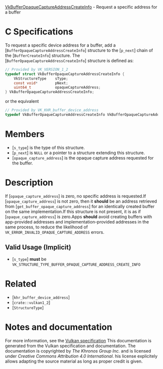 [VkBufferOpaqueCaptureAddressCreateInfo](https://www.khronos.org/registry/vulkan/specs/1.3-extensions/man/html/VkBufferOpaqueCaptureAddressCreateInfo.html) - Request a specific address for a buffer

# C Specifications
To request a specific device address for a buffer, add a
[`BufferOpaqueCaptureAddressCreateInfo`] structure to the [`p_next`]
chain of the [`BufferCreateInfo`] structure.
The [`BufferOpaqueCaptureAddressCreateInfo`] structure is defined as:
```c
// Provided by VK_VERSION_1_2
typedef struct VkBufferOpaqueCaptureAddressCreateInfo {
    VkStructureType    sType;
    const void*        pNext;
    uint64_t           opaqueCaptureAddress;
} VkBufferOpaqueCaptureAddressCreateInfo;
```
or the equivalent
```c
// Provided by VK_KHR_buffer_device_address
typedef VkBufferOpaqueCaptureAddressCreateInfo VkBufferOpaqueCaptureAddressCreateInfoKHR;
```

# Members
- [`s_type`] is the type of this structure.
- [`p_next`] is `NULL` or a pointer to a structure extending this structure.
- [`opaque_capture_address`] is the opaque capture address requested for the buffer.

# Description
If [`opaque_capture_address`] is zero, no specific address is requested.If [`opaque_capture_address`] is not zero, then it  **should**  be an address
retrieved from [`get_buffer_opaque_capture_address`] for an identically
created buffer on the same implementation.If this structure is not present, it is as if [`opaque_capture_address`] is
zero.Apps  **should**  avoid creating buffers with app-provided addresses and
implementation-provided addresses in the same process, to reduce the
likelihood of `VK_ERROR_INVALID_OPAQUE_CAPTURE_ADDRESS` errors.
## Valid Usage (Implicit)
-  [`s_type`] **must**  be `VK_STRUCTURE_TYPE_BUFFER_OPAQUE_CAPTURE_ADDRESS_CREATE_INFO`

# Related
- [`khr_buffer_device_address`]
- [`crate::vulkan1_2`]
- [`StructureType`]

# Notes and documentation
For more information, see the [Vulkan specification](https://www.khronos.org/registry/vulkan/specs/1.3-extensions/html/vkspec.html)
This documentation is generated from the Vulkan specification and documentation.
The documentation is copyrighted by *The Khronos Group Inc.* and is licensed under *Creative Commons Attribution 4.0 International*.
his license explicitely allows adapting the source material as long as proper credit is given.
        